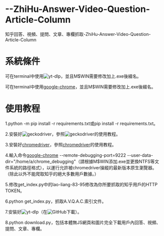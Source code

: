 # --ZhiHu-Answer-Video-Question-Article-Column
知乎回答、視頻、提問、文章、專欄抓取-ZhiHu-Answer-Video-Question-Article-Column

# 系統條件

可在terminal中使用![yt-dlp](https://github.com/yt-dlp/yt-dlp)，並且M$WIN需要修改加上.exe後綴名。

可在terminal中使用[google-chrome](https://www.google.com/chrome/)，並且M$WIN需要修改加上.exe後綴名。

# 使用教程

1.python -m pip install -r requirements.txt或pip install -r requirements.txt。

2.安裝好![geckodriver](https://github.com/mozilla/geckodriver)，參照![geckodriver](https://github.com/mozilla/geckodriver)的使用教程。

3.安裝好[chromedriver](https://chromedriver.chromium.org/downloads)，參照[chromedriver](https://chromedriver.chromium.org/downloads)的使用教程。

4.輸入命令[google-chrome](https://www.google.com/chrome/) --remote-debugging-port=9222 --user-data-dir="/home/a/chrome_debugging"（請根據M$WIN添加.exe並更換NTFS等文件系統的路徑格式），以運行允許被chromedriver操縱的最新版本原生瀏覽器。（除此以外不能爬取知乎的絕大多數用戶數據。）

5.修改get_index.py中的lao-liang-83-95修改為你所要抓取的知乎用戶的HTTP TOKEN。

6.python get_index.py，抓取A.V.Q.A.C.索引文件。

7.安裝好![yt-dlp](https://github.com/yt-dlp/yt-dlp)（在![GitHub](https://github.com/yt-dlp/yt-dlp)下載）。

8.python download.py，包括本體無JS網頁和圖片完全下載用戶內回答、視頻、提問、文章、專欄。
